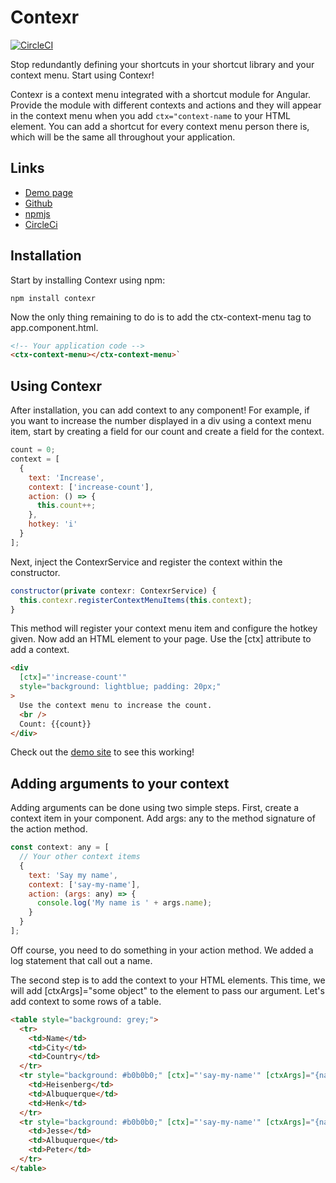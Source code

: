 # Contexr
[![CircleCI](https://circleci.com/gh/kayvanbree/contexr.svg?style=svg&circle-token=66e7379fa4a7d7da91bc35180f43b639a6847106)](https://circleci.com/gh/kayvanbree/contexr)

Stop redundantly defining your shortcuts in your shortcut library and your context menu. Start using Contexr!

Contexr is a context menu integrated with a shortcut module for Angular. Provide the module with
different contexts and actions and they will appear in the context menu when you add `ctx="context-name`
to your HTML element. You can add a shortcut for every context menu person there is, which will be 
the same all throughout your application. 

## Links

- [Demo page](https://kayvanbree.github.io/contexr/)
- [Github](https://github.com/kayvanbree/contexr)
- [npmjs](https://www.npmjs.com/package/contexr)
- [CircleCi](https://circleci.com/gh/kayvanbree/contexr)

## Installation

Start by installing Contexr using npm:

```
npm install contexr
```

Now the only thing remaining to do is to add the ctx-context-menu tag to app.component.html.

```html
<!-- Your application code -->
<ctx-context-menu></ctx-context-menu>`
```

## Using Contexr

After installation, you can add context to any component! For example, if you want to
increase the number displayed in a div using a context menu item, start by creating a
field for our count and create a field for the context.

```javascript
count = 0;
context = [
  {
    text: 'Increase',
    context: ['increase-count'],
    action: () => {
      this.count++;
    },
    hotkey: 'i'
  }
];
```

Next, inject the ContexrService and register the context within the constructor.

```javascript
constructor(private contexr: ContexrService) {
  this.contexr.registerContextMenuItems(this.context);
}
```

This method will register your context menu item and configure the hotkey given. Now add an 
HTML element to your page. Use the [ctx] attribute to add a context.

```html
<div
  [ctx]="'increase-count'"
  style="background: lightblue; padding: 20px;"
>
  Use the context menu to increase the count.
  <br />
  Count: {{count}}
</div>
```

Check out the [demo site](https://kayvanbree.github.io/contexr/) to see this working!

## Adding arguments to your context

Adding arguments can be done using two simple steps. First, create a context item in your component.
Add args: any to the method signature of the action method.

```javascript
const context: any = [
  // Your other context items
  {
    text: 'Say my name',
    context: ['say-my-name'],
    action: (args: any) => {
      console.log('My name is ' + args.name);
    }
  }
];
```

Off course, you need to do something in your action method. We added a log statement that call out a name.

The second step is to add the context to your HTML elements. This time, we will add [ctxArgs]="some object" to
the element to pass our argument. Let's add context to some rows of a table.

```html
<table style="background: grey;">
  <tr>
    <td>Name</td>
    <td>City</td>
    <td>Country</td>
  </tr>
  <tr style="background: #b0b0b0;" [ctx]="'say-my-name'" [ctxArgs]="{name: 'Heisenberg'}">
    <td>Heisenberg</td>
    <td>Albuquerque</td>
    <td>Henk</td>
  </tr>
  <tr style="background: #b0b0b0;" [ctx]="'say-my-name'" [ctxArgs]="{name: 'Jesse'}">
    <td>Jesse</td>
    <td>Albuquerque</td>
    <td>Peter</td>
  </tr>
</table>
```

